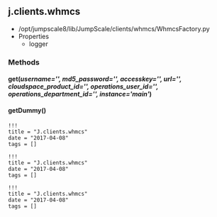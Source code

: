 <!-- toc -->
## j.clients.whmcs

- /opt/jumpscale8/lib/JumpScale/clients/whmcs/WhmcsFactory.py
- Properties
    - logger

### Methods

#### get(*username='', md5_password='', accesskey='', url='', cloudspace_product_id='', operations_user_id='', operations_department_id='', instance='main'*) 

#### getDummy() 


```
!!!
title = "J.clients.whmcs"
date = "2017-04-08"
tags = []
```

```
!!!
title = "J.clients.whmcs"
date = "2017-04-08"
tags = []
```

```
!!!
title = "J.clients.whmcs"
date = "2017-04-08"
tags = []
```
